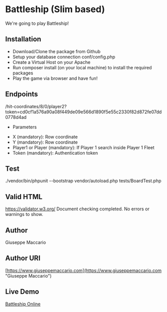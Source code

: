 # Battleship (Slim based)
We're going to play Battleship!

## Installation
- Download/Clone the package from Github
- Setup your database connection conf/config.php
- Create a Virtual Host on your Apache
- Run composer install (on your local machine) to install the required packages
- Play the game via browser and have fun!

## Endpoints
/hit-coordinates/8/0/player2?token=cd0cf1a576a90a08f449de09e566d1890f5e55c2330f82d872fe07dd0778d4ad
- Parameters
* X (mandatory): Row coordinate
* Y (mandatory): Row coordinate
* Player1 or Player (mandatory): If Player 1 search inside Player 1 Fleet
* Token (mandatory): Authentication token

## Test
./vendor/bin/phpunit --bootstrap vendor/autoload.php tests/BoardTest.php

## Valid HTML
https://validator.w3.org/
Document checking completed. No errors or warnings to show.

## Author
Giuseppe Maccario

## Author URI
[https://www.giuseppemaccario.com](https://www.giuseppemaccario.com "Giuseppe Maccario")

## Live Demo
[Battleship Online](https://www.giuseppemaccario.com/battleship "Battleship online")